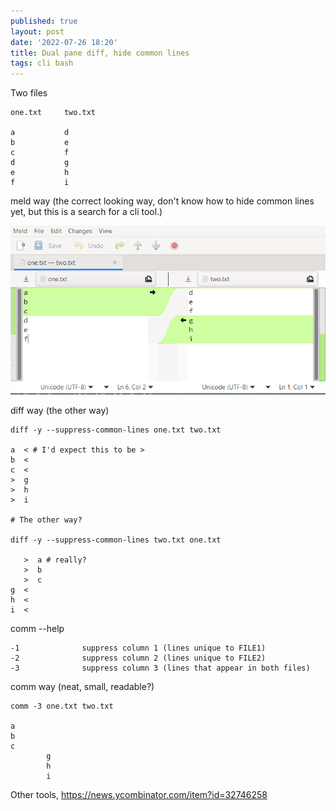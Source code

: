 ```yaml
---
published: true
layout: post
date: '2022-07-26 18:20'
title: Dual pane diff, hide common lines
tags: cli bash 
---
```

Two files

    one.txt     two.txt

    a           d
    b           e
    c           f
    d           g
    e           h
    f           i

meld way (the correct looking way, don't know how to hide common lines yet, but this is a search for a cli tool.)

![meld](/public/meld.png)

diff way (the other way)

    diff -y --suppress-common-lines one.txt two.txt

    a  < # I'd expect this to be >
    b  <
    c  <
    >  g
    >  h
    >  i

    # The other way?

    diff -y --suppress-common-lines two.txt one.txt
        
       >  a # really?
       >  b
       >  c
    g  <
    h  <
    i  <

comm --help

    -1              suppress column 1 (lines unique to FILE1)
    -2              suppress column 2 (lines unique to FILE2)
    -3              suppress column 3 (lines that appear in both files)

comm way (neat, small, readable?)

    comm -3 one.txt two.txt

    a
    b
    c
            g
            h
            i

Other tools, <https://news.ycombinator.com/item?id=32746258>

